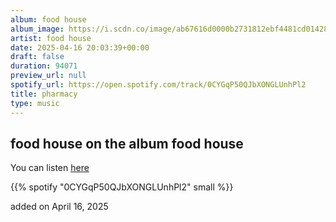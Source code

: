 ```yaml
---
album: food house
album_image: https://i.scdn.co/image/ab67616d0000b2731812ebf4481cd0142857f85b
artist: food house
date: 2025-04-16 20:03:39+00:00
draft: false
duration: 94071
preview_url: null
spotify_url: https://open.spotify.com/track/0CYGqP50QJbXONGLUnhPl2
title: pharmacy
type: music
---
```



## food house on the album food house

You can listen [here](https://open.spotify.com/track/0CYGqP50QJbXONGLUnhPl2)

{{% spotify "0CYGqP50QJbXONGLUnhPl2" small %}}

added on April 16, 2025